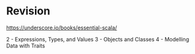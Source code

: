 # Revision

https://underscore.io/books/essential-scala/

2 - Expressions, Types, and Values
3 - Objects and Classes
4 - Modelling Data with Traits



